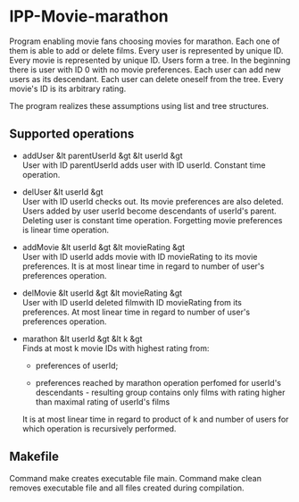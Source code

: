 # IPP-Movie-marathon

Program enabling movie fans choosing movies for marathon. Each one of them is able to add or delete films. Every user is represented by unique ID. Every movie is represented by unique ID. Users form a tree. In the beginning there is user with ID 0 with no movie preferences. Each user can add new users as its descendant. Each user can delete oneself from the tree. Every movie's ID is its arbitrary rating. 

The program realizes these assumptions using list and tree structures. 

## Supported operations

* addUser &lt parentUserId &gt &lt userId &gt     
  User with ID parentUserId adds user with ID userId. Constant time operation.

* delUser &lt userId &gt    
  User with ID userId checks out. Its movie preferences are also deleted. Users added by user userId become descendants of userId's parent. Deleting user is constant time operation. Forgetting movie preferences is linear time operation. 

* addMovie &lt userId &gt &lt movieRating &gt    
  User with ID userId adds movie with ID movieRating to its movie preferences. It is at most linear time in regard to number of user's preferences operation.

* delMovie &lt userId &gt &lt movieRating &gt    
  User with ID userId deleted filmwith ID movieRating from its preferences. At most linear time in regard to number of user's preferences operation.

* marathon &lt userId &gt &lt k &gt  
  Finds at most k movie IDs with highest rating from:  
    + preferences of userId;

    + preferences reached by marathon operation perfomed for userId's descendants - resulting group contains only films with rating higher than maximal rating of userId's films

  It is at most linear time in regard to product of k and number of users for which operation is recursively performed.

## Makefile
Command make creates executable file main.
Command make clean removes executable file and all files created during compilation.
